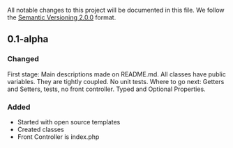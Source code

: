 All notable changes to this project will be documented in this file.
We follow the [Semantic Versioning 2.0.0](http://semver.org/) format.

## 0.1-alpha

### Changed
First stage: Main descriptions made on README.md. All classes have public variables. They are tightly coupled.
No unit tests. Where to go next: Getters and Setters, tests, no front controller. Typed and Optional Properties.

### Added
- Started with open source templates
- Created classes
- Front Controller is index.php